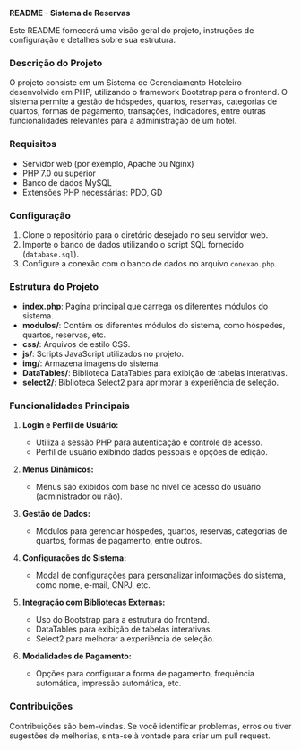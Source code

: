 **README - Sistema de Reservas**

Este README fornecerá uma visão geral do projeto, instruções de configuração e detalhes sobre sua estrutura.

### Descrição do Projeto
O projeto consiste em um Sistema de Gerenciamento Hoteleiro desenvolvido em PHP, utilizando o framework Bootstrap para o frontend. O sistema permite a gestão de hóspedes, quartos, reservas, categorias de quartos, formas de pagamento, transações, indicadores, entre outras funcionalidades relevantes para a administração de um hotel.

### Requisitos
- Servidor web (por exemplo, Apache ou Nginx)
- PHP 7.0 ou superior
- Banco de dados MySQL
- Extensões PHP necessárias: PDO, GD

### Configuração
1. Clone o repositório para o diretório desejado no seu servidor web.
2. Importe o banco de dados utilizando o script SQL fornecido (`database.sql`).
3. Configure a conexão com o banco de dados no arquivo `conexao.php`.

### Estrutura do Projeto
- **index.php**: Página principal que carrega os diferentes módulos do sistema.
- **modulos/**: Contém os diferentes módulos do sistema, como hóspedes, quartos, reservas, etc.
- **css/**: Arquivos de estilo CSS.
- **js/**: Scripts JavaScript utilizados no projeto.
- **img/**: Armazena imagens do sistema.
- **DataTables/**: Biblioteca DataTables para exibição de tabelas interativas.
- **select2/**: Biblioteca Select2 para aprimorar a experiência de seleção.

### Funcionalidades Principais
1. **Login e Perfil de Usuário:**
   - Utiliza a sessão PHP para autenticação e controle de acesso.
   - Perfil de usuário exibindo dados pessoais e opções de edição.

2. **Menus Dinâmicos:**
   - Menus são exibidos com base no nível de acesso do usuário (administrador ou não).

3. **Gestão de Dados:**
   - Módulos para gerenciar hóspedes, quartos, reservas, categorias de quartos, formas de pagamento, entre outros.

4. **Configurações do Sistema:**
   - Modal de configurações para personalizar informações do sistema, como nome, e-mail, CNPJ, etc.

5. **Integração com Bibliotecas Externas:**
   - Uso do Bootstrap para a estrutura do frontend.
   - DataTables para exibição de tabelas interativas.
   - Select2 para melhorar a experiência de seleção.

6. **Modalidades de Pagamento:**
   - Opções para configurar a forma de pagamento, frequência automática, impressão automática, etc.

### Contribuições
Contribuições são bem-vindas. Se você identificar problemas, erros ou tiver sugestões de melhorias, sinta-se à vontade para criar um pull request.
